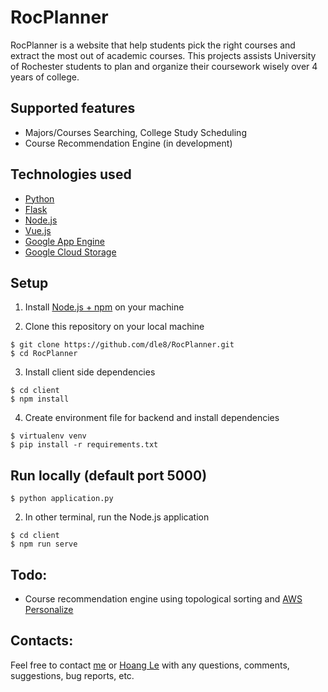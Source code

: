 # RocPlanner
RocPlanner is a website that help students pick the right courses and extract the most out of academic courses. This 
projects assists University of Rochester students to plan and organize their coursework wisely over 4 years of college. 

## Supported features
- Majors/Courses Searching, College Study Scheduling
- Course Recommendation Engine (in development)

## Technologies used
- [Python](https://www.python.org/) 
- [Flask](http://flask.palletsprojects.com/en/1.1.x/)
- [Node.js](https://nodejs.org/en/)
- [Vue.js](https://vuejs.org/)
- [Google App Engine](https://cloud.google.com/appengine)
- [Google Cloud Storage](https://cloud.google.com/products/storage)

## Setup
1. Install [Node.js + npm](https://www.npmjs.com/get-npm) on your machine

2. Clone this repository on your local machine
```
$ git clone https://github.com/dle8/RocPlanner.git
$ cd RocPlanner
```

3. Install client side dependencies
```
$ cd client
$ npm install
```

4. Create environment file for backend and install dependencies
```
$ virtualenv venv
$ pip install -r requirements.txt
```

## Run locally (default port 5000)
```
$ python application.py
```

2. In other terminal, run the Node.js application
```
$ cd client
$ npm run serve
```

## Todo:
- Course recommendation engine using topological sorting and [AWS Personalize](https://aws.amazon.com/personalize/)


## Contacts:
Feel free to contact [me](dle8@u.rochester.edu) or [Hoang Le](hle7@u.rochester.edu) with any questions, comments,
suggestions, bug reports, etc.
